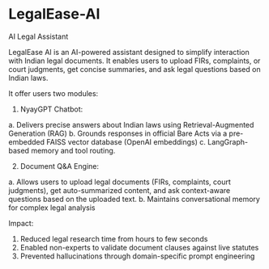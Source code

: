 # LegalEase-AI
AI Legal Assistant

LegalEase AI is an AI-powered assistant designed to simplify interaction with Indian legal documents. It enables users to upload FIRs, complaints, or court judgments, get concise summaries, and ask legal questions based on Indian laws.

It offer users two modules:

1. NyayGPT Chatbot:

 a. Delivers precise answers about Indian laws using Retrieval-Augmented Generation (RAG)
 b. Grounds responses in official Bare Acts via a pre-embedded FAISS vector database (OpenAI embeddings)
 c. LangGraph-based memory and tool routing.

2. Document Q&A Engine:

 a. Allows users to upload legal documents (FIRs, complaints, court judgments), get auto-summarized content, and ask context-aware questions based on the uploaded text.
 b. Maintains conversational memory for complex legal analysis

Impact:

1. Reduced legal research time from hours to few seconds
2. Enabled non-experts to validate document clauses against live statutes
3. Prevented hallucinations through domain-specific prompt engineering
